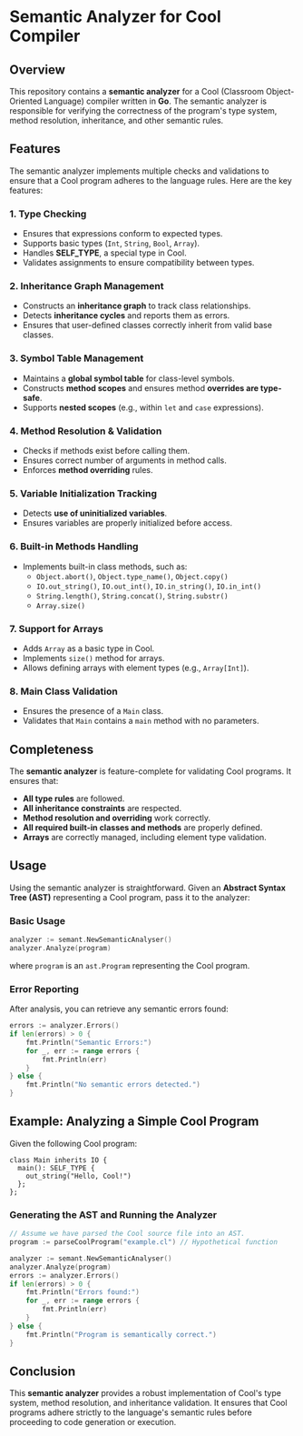 # Semantic Analyzer for Cool Compiler

## Overview

This repository contains a **semantic analyzer** for a Cool (Classroom Object-Oriented Language) compiler written in **Go**. The semantic analyzer is responsible for verifying the correctness of the program's type system, method resolution, inheritance, and other semantic rules.

## Features

The semantic analyzer implements multiple checks and validations to ensure that a Cool program adheres to the language rules. Here are the key features:

### 1. **Type Checking**

- Ensures that expressions conform to expected types.
- Supports basic types (`Int`, `String`, `Bool`, `Array`).
- Handles **SELF\_TYPE**, a special type in Cool.
- Validates assignments to ensure compatibility between types.

### 2. **Inheritance Graph Management**

- Constructs an **inheritance graph** to track class relationships.
- Detects **inheritance cycles** and reports them as errors.
- Ensures that user-defined classes correctly inherit from valid base classes.

### 3. **Symbol Table Management**

- Maintains a **global symbol table** for class-level symbols.
- Constructs **method scopes** and ensures method **overrides are type-safe**.
- Supports **nested scopes** (e.g., within `let` and `case` expressions).

### 4. **Method Resolution & Validation**

- Checks if methods exist before calling them.
- Ensures correct number of arguments in method calls.
- Enforces **method overriding** rules.

### 5. **Variable Initialization Tracking**

- Detects **use of uninitialized variables**.
- Ensures variables are properly initialized before access.

### 6. **Built-in Methods Handling**

- Implements built-in class methods, such as:
  - `Object.abort()`, `Object.type_name()`, `Object.copy()`
  - `IO.out_string()`, `IO.out_int()`, `IO.in_string()`, `IO.in_int()`
  - `String.length()`, `String.concat()`, `String.substr()`
  - `Array.size()`

### 7. **Support for Arrays**

- Adds `Array` as a basic type in Cool.
- Implements `size()` method for arrays.
- Allows defining arrays with element types (e.g., `Array[Int]`).

### 8. **Main Class Validation**

- Ensures the presence of a `Main` class.
- Validates that `Main` contains a `main` method with no parameters.

## Completeness

The **semantic analyzer** is feature-complete for validating Cool programs. It ensures that:

- **All type rules** are followed.
- **All inheritance constraints** are respected.
- **Method resolution and overriding** work correctly.
- **All required built-in classes and methods** are properly defined.
- **Arrays** are correctly managed, including element type validation.

## Usage

Using the semantic analyzer is straightforward. Given an **Abstract Syntax Tree (AST)** representing a Cool program, pass it to the analyzer:

### **Basic Usage**

```go
analyzer := semant.NewSemanticAnalyser()
analyzer.Analyze(program)
```

where `program` is an `ast.Program` representing the Cool program.

### **Error Reporting**

After analysis, you can retrieve any semantic errors found:

```go
errors := analyzer.Errors()
if len(errors) > 0 {
    fmt.Println("Semantic Errors:")
    for _, err := range errors {
        fmt.Println(err)
    }
} else {
    fmt.Println("No semantic errors detected.")
}
```

## Example: Analyzing a Simple Cool Program

Given the following Cool program:

```cool
class Main inherits IO {
  main(): SELF_TYPE {
    out_string("Hello, Cool!")
  };
};
```

### **Generating the AST and Running the Analyzer**

```go
// Assume we have parsed the Cool source file into an AST.
program := parseCoolProgram("example.cl") // Hypothetical function

analyzer := semant.NewSemanticAnalyser()
analyzer.Analyze(program)
errors := analyzer.Errors()
if len(errors) > 0 {
    fmt.Println("Errors found:")
    for _, err := range errors {
        fmt.Println(err)
    }
} else {
    fmt.Println("Program is semantically correct.")
}
```

## Conclusion

This **semantic analyzer** provides a robust implementation of Cool's type system, method resolution, and inheritance validation. It ensures that Cool programs adhere strictly to the language's semantic rules before proceeding to code generation or execution.


